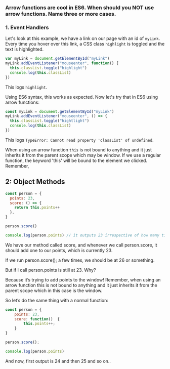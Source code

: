### Arrow functions are cool in ES6. When should you NOT use arrow functions. Name three or more cases.

### 1. Event Handlers

Let's look at this example, we have a link on our page with an id of `myLink`. Every time you hover over this link, a CSS class `highlight` is toggled and the text is highlighted.

```js
var myLink = document.getElementById("myLink")
myLink.addEventListener("mouseenter", function() {
  this.classList.toggle("highlight")
  console.log(this.classList)
})
```

This logs `highlight`.

Using ES6 syntax, this works as expected. Now let's try that in ES6 using arrow functions:

```js
const myLink = document.getElementById("myLink")
myLink.addEventListener("mouseenter", () => {
  this.classList.toggle("hightlight")
  console.log(this.classList)
})
```

This logs `TypeError: Cannot read property 'classList' of undefined`.

When using an arrow function `this` is not bound to anything and it just inherits it from the parent scope which may be window. If we use a regular function, the keyword 'this' will be bound to the element we clicked. Remember,

## 2: Object Methods

```js
const person = {
  points: 23,
  score: () => {
    return this.points++
  },
}

person.score()

console.log(person.points) // it outputs 23 irrespective of how many times i run the above block of code instead of getting incremented by earlier call of person.score().
```

We have our method called score, and whenever we call person.score, it should add one to our points, which is currently 23.

If we run person.score(); a few times, we should be at 26 or something.

But if I call person.points is still at 23. Why?

Because it’s trying to add points to the window! Remember, when using an arrow function this is not bound to anything and it just inherits it from the parent scope which in this case is the window.

So let’s do the same thing with a normal function:

```JavaScript
const person = {
    points: 23,
    score: function()  {
        this.points++;
    }
}

person.score();

console.log(person.points)
```

And now, first output is 24 and then 25 and so on..
